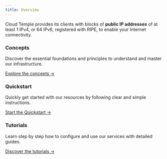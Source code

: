 ```yaml
---
title: Overview
---
```


Cloud Temple provides its clients with blocks of __public IP addresses__ of at least 1 IPv4, or 64 IPv6, registered with RIPE, to enable your Internet connectivity.

<div class="card-grid">
  <div class="card">
    <h3>Concepts</h3>
    <p>Discover the essential foundations and principles to understand and master our infrastructure.</p>
    <a href="./concepts" class="card-link">Explore the concepts &rarr;</a>
  </div>
  <div class="card">
    <h3>Quickstart</h3>
    <p>Quickly get started with our resources by following clear and simple instructions.</p>
    <a href="./quickstart" class="card-link">Start the Quickstart &rarr;</a>
  </div>
    <div class="card">
    <h3>Tutorials</h3>
    <p>Learn step by step how to configure and use our services with detailed guides.</p>
    <a href="./tutorials" class="card-link">Discover the tutorials &rarr;</a>
  </div>
</div>